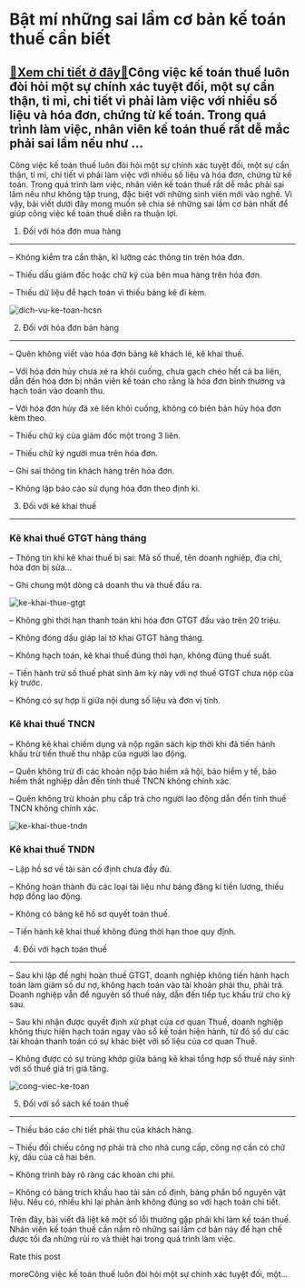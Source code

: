 Bật mí những sai lầm cơ bản kế toán thuế cần biết
=================================================

[:gift:Xem chi tiết ở đây:gift:](https://hddtvn.com/bat-mi-nhung-sai-lam-co-ban-ke-toan-thue-can-biet/)Công việc kế toán thuế luôn đòi hỏi một sự chính xác tuyệt đối, một sự cẩn thận, tỉ mỉ, chi tiết vì phải làm việc với nhiều số liệu và hóa đơn, chứng từ kế toán. Trong quá trình làm việc, nhân viên kế toán thuế rất dễ mắc phải sai lầm nếu như …
----------------------------------------------------------------------------------------------------------------------------------------------------------------------------------------------------------------------------------------------------

Công việc kế toán thuế luôn đòi hỏi một sự chính xác tuyệt đối, một sự cẩn thận, tỉ mỉ, chi tiết vì phải làm việc với nhiều số liệu và hóa đơn, chứng từ kế toán. Trong quá trình làm việc, nhân viên kế toán thuế rất dễ mắc phải sai lầm nếu như không tập trung, đặc biệt với những sinh viên mới vào nghề. Vì vậy, bài viết dưới đây mong muốn sẽ chia sẻ những sai lầm cơ bản nhất để giúp công việc kế toán thuế diễn ra thuận lợi.


1. Đối với hóa đơn mua hàng
---------------------------


– Không kiểm tra cẩn thận, kĩ lưỡng các thông tin trên hóa đơn.


– Thiếu dấu giám đốc hoặc chữ ký của bên mua hàng trên hóa đơn.


– Thiếu dữ liệu để hạch toán vì thiếu bảng kê đi kèm.


![dich-vu-ke-toan-hcsn](https://hddtvn.com/wp-content/uploads/2021/01/dich-vu-ke-toan-hcsn.jpg)


2. Đối với hóa đơn bán hàng
---------------------------


– Quên không viết vào hóa đơn bảng kê khách lẻ, kê khai thuế.


– Với hóa đơn hủy chưa xé ra khỏi cuống, chưa gạch chéo hết cả ba liên, dẫn đến hóa đơn bị nhân viên kế toán cho rằng là hóa đơn bình thường và hạch toán vào doanh thu.


– Với hóa đơn hủy đã xé liên khỏi cuống, không có biên bản hủy hóa đơn kèm theo.


– Thiếu chữ ký của giám đốc một trong 3 liên.


– Thiếu chữ ký người mua trên hóa đơn.


– Ghi sai thông tin khách hàng trên hóa đơn.


– Không lập báo cáo sử dụng hóa đơn theo định kì.


3. Đối với kê khai thuế
-----------------------


### Kê khai thuế GTGT hàng tháng


– Thông tin khi kê khai thuế bị sai: Mã số thuế, tên doanh nghiệp, địa chỉ, hóa đơn bị sửa…


– Ghi chung một dòng cả doanh thu và thuế đầu ra.


![ke-khai-thue-gtgt](https://hddtvn.com/wp-content/uploads/2021/01/ke-khai-thue-gtgt.jpg)


– Không ghi thời hạn thanh toán khi hóa đơn GTGT đầu vào trên 20 triệu.


– Không đóng dấu giáp lai tờ khai GTGT hàng tháng.


– Không hạch toán, kê khai thuế đúng thời hạn, không đúng thuế suất.


– Tiến hành trừ số thuế phát sinh âm kỳ này với nợ thuế GTGT chưa nộp của kỳ trước.


– Không có sự hợp lí giữa nội dung số liệu và đơn vị tính.


### Kê khai thuế TNCN


– Không kê khai chiếm dụng và nộp ngân sách kịp thời khi đã tiến hành khấu trừ tiến thuế thu nhập của người lao động.


– Quên không trừ đi các khoản nộp bảo hiểm xã hội, bảo hiểm y tế, bảo hiểm thất nghiệp dẫn đến tính thuế TNCN không chính xác.


– Quên không trừ khoản phụ cấp trả cho người lao động dẫn đến tính thuế TNCN không chính xác.


![ke-khai-thue-tndn](https://hddtvn.com/wp-content/uploads/2021/01/ke-khai-thue-tndn.jpg)


### Kê khai thuế TNDN


– Lập hồ sơ về tài sản cố định chưa đầy đủ.


– Không hoàn thành đủ các loại tài liệu như bảng đăng kí tiền lương, thiếu hợp đồng lao động.


– Không có bảng kê hồ sơ quyết toán thuế.


– Tiến hành kê khai thuế không đúng thời hạn thoe quy định.


4. Đối với hạch toán thuế
-------------------------


– Sau khi lập đề nghị hoàn thuế GTGT, doanh nghiệp không tiến hành hạch toán làm giảm số dư nợ, không hạch toán vào tài khoản phải thu, phải trả. Doanh nghiệp vẫn để nguyên số thuế này, dẫn đến tiếp tục khấu trừ cho kỳ sau.


– Sau khi nhận được quyết định xử phạt của cơ quan Thuế, doanh nghiệp không thực hiện hạch toán ngay vào sổ kế toán hiện hành, từ đó số dư các tài khoản thanh toán có sự khác biệt với số liệu của cơ quan Thuế.


– Không được có sự trùng khớp giữa bảng kê khai tổng hợp số thuế nảy sinh với số thuế giá trị giá tăng.


![cong-viec-ke-toan](https://hddtvn.com/wp-content/uploads/2021/01/cong-viec-ke-toan.jpg)


5. Đối với sổ sách kế toán thuế
-------------------------------


– Thiếu báo cáo chi tiết phải thu của khách hàng.


– Thiếu đối chiếu công nợ phải trả cho nhà cung cấp, công nợ cần có chữ ký, dấu của cả hai bên.


– Không trình bày rõ ràng các khoản chi phí.


– Không có bảng trích khấu hao tài sản cố định, bảng phẩn bổ nguyên vật liệu. Nếu có, nhiều khi lại phản ảnh không đúng so với hạch toán chi tiết.


Trên đây, bài viết đã liệt kê một số lỗi thường gặp phải khi làm kế toán thuế. Nhân viên kế toán thuế cần nắm rõ những sai lầm cơ bản này để hạn chế được tối đa những rủi ro và thiệt hại trong quá trình làm việc.








































Rate this post


moreCông việc kế toán thuế luôn đòi hỏi một sự chính xác tuyệt đối, một…

